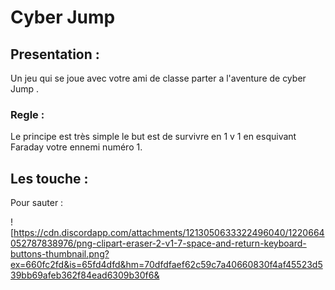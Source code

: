 
#   Cyber Jump 

## Presentation : 

Un jeu qui se joue avec votre ami de classe parter a l'aventure de cyber Jump .

### Regle  : 

Le principe est très simple le but est de survivre en 1 v 1 en esquivant Faraday votre ennemi numéro 1.

## Les touche :

Pour sauter : 

![https://cdn.discordapp.com/attachments/1213050633322496040/1220664052787838976/png-clipart-eraser-2-v1-7-space-and-return-keyboard-buttons-thumbnail.png?ex=660fc2fd&is=65fd4dfd&hm=70dfdfaef62c59c7a40660830f4af45523d539bb69afeb362f84ead6309b30f6&




